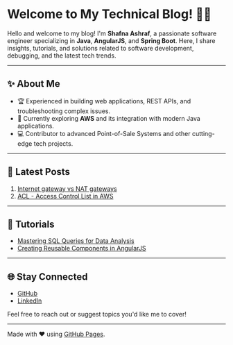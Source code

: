 # Welcome to My Technical Blog! 👩‍💻

Hello and welcome to my blog! I'm **Shafna Ashraf**, a passionate software engineer specializing in **Java**, **AngularJS**, and **Spring Boot**. Here, I share insights, tutorials, and solutions related to software development, debugging, and the latest tech trends.

---

## ✨ About Me
- 🏆 Experienced in building web applications, REST APIs, and troubleshooting complex issues.
- 🌱 Currently exploring **AWS** and its integration with modern Java applications.
- 💻 Contributor to advanced Point-of-Sale Systems and other cutting-edge tech projects.

---

## 📝 Latest Posts
1. [Internet gateway vs NAT gateways](mybatis-dynamic-sql.md)
2. [ACL - Access Control List in AWS](rest-api-debugging.md)

---

## 📖 Tutorials
- [Mastering SQL Queries for Data Analysis](sql-data-analysis.md)
- [Creating Reusable Components in AngularJS](angularjs-components.md)

---

## 🌐 Stay Connected
- [GitHub](https://github.com/shafnaashraf)
- [LinkedIn](https://www.linkedin.com/in/shafna-ashraf-/)

Feel free to reach out or suggest topics you'd like me to cover!

---

Made with ❤️ using [GitHub Pages](https://pages.github.com/).
